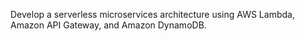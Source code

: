 Develop a serverless microservices architecture using AWS Lambda, Amazon API Gateway, and Amazon DynamoDB.